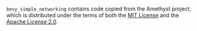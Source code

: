 `bevy_simple_networking` contains code copied from the Amethyst project, which
is distributed under the terms of both the [MIT
License](https://github.com/amethyst/amethyst/blob/main/docs/LICENSE-MIT) and
the [Apache License
2.0](https://github.com/amethyst/amethyst/blob/main/docs/LICENSE-APACHE).
